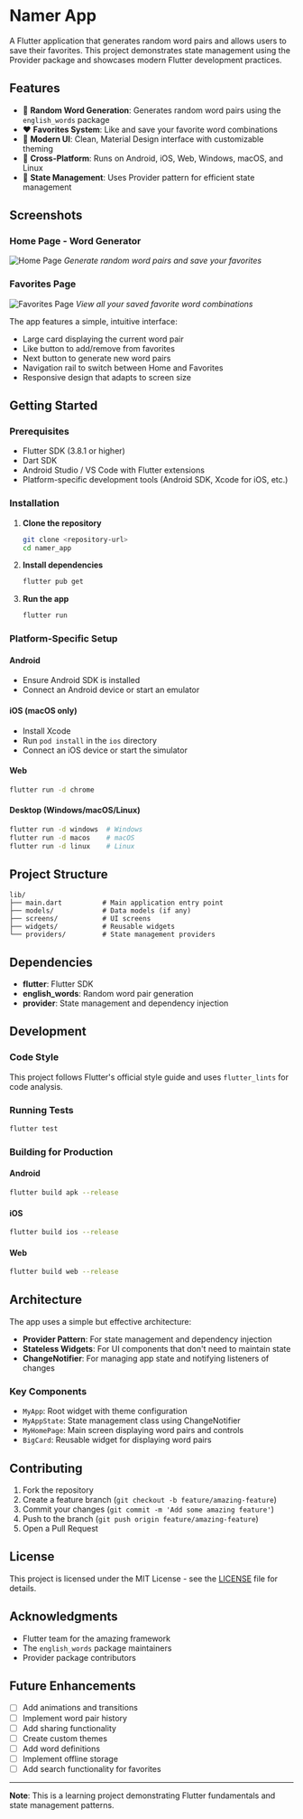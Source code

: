 # Namer App

A Flutter application that generates random word pairs and allows users to save their favorites. This project demonstrates state management using the Provider package and showcases modern Flutter development practices.

## Features

- 🎲 **Random Word Generation**: Generates random word pairs using the `english_words` package
- ❤️ **Favorites System**: Like and save your favorite word combinations
- 🎨 **Modern UI**: Clean, Material Design interface with customizable theming
- 📱 **Cross-Platform**: Runs on Android, iOS, Web, Windows, macOS, and Linux
- 🔄 **State Management**: Uses Provider pattern for efficient state management

## Screenshots

### Home Page - Word Generator
![Home Page](home.png)
*Generate random word pairs and save your favorites*

### Favorites Page
![Favorites Page](favorites.png)
*View all your saved favorite word combinations*

The app features a simple, intuitive interface:
- Large card displaying the current word pair
- Like button to add/remove from favorites
- Next button to generate new word pairs
- Navigation rail to switch between Home and Favorites
- Responsive design that adapts to screen size

## Getting Started

### Prerequisites

- Flutter SDK (3.8.1 or higher)
- Dart SDK
- Android Studio / VS Code with Flutter extensions
- Platform-specific development tools (Android SDK, Xcode for iOS, etc.)

### Installation

1. **Clone the repository**
   ```bash
   git clone <repository-url>
   cd namer_app
   ```

2. **Install dependencies**
   ```bash
   flutter pub get
   ```

3. **Run the app**
   ```bash
   flutter run
   ```

### Platform-Specific Setup

#### Android
- Ensure Android SDK is installed
- Connect an Android device or start an emulator

#### iOS (macOS only)
- Install Xcode
- Run `pod install` in the `ios` directory
- Connect an iOS device or start the simulator

#### Web
```bash
flutter run -d chrome
```

#### Desktop (Windows/macOS/Linux)
```bash
flutter run -d windows  # Windows
flutter run -d macos    # macOS
flutter run -d linux    # Linux
```

## Project Structure

```
lib/
├── main.dart          # Main application entry point
├── models/            # Data models (if any)
├── screens/           # UI screens
├── widgets/           # Reusable widgets
└── providers/         # State management providers
```

## Dependencies

- **flutter**: Flutter SDK
- **english_words**: Random word pair generation
- **provider**: State management and dependency injection

## Development

### Code Style
This project follows Flutter's official style guide and uses `flutter_lints` for code analysis.

### Running Tests
```bash
flutter test
```

### Building for Production

#### Android
```bash
flutter build apk --release
```

#### iOS
```bash
flutter build ios --release
```

#### Web
```bash
flutter build web --release
```

## Architecture

The app uses a simple but effective architecture:

- **Provider Pattern**: For state management and dependency injection
- **Stateless Widgets**: For UI components that don't need to maintain state
- **ChangeNotifier**: For managing app state and notifying listeners of changes

### Key Components

- `MyApp`: Root widget with theme configuration
- `MyAppState`: State management class using ChangeNotifier
- `MyHomePage`: Main screen displaying word pairs and controls
- `BigCard`: Reusable widget for displaying word pairs

## Contributing

1. Fork the repository
2. Create a feature branch (`git checkout -b feature/amazing-feature`)
3. Commit your changes (`git commit -m 'Add some amazing feature'`)
4. Push to the branch (`git push origin feature/amazing-feature`)
5. Open a Pull Request

## License

This project is licensed under the MIT License - see the [LICENSE](LICENSE) file for details.

## Acknowledgments

- Flutter team for the amazing framework
- The `english_words` package maintainers
- Provider package contributors

## Future Enhancements

- [ ] Add animations and transitions
- [ ] Implement word pair history
- [ ] Add sharing functionality
- [ ] Create custom themes
- [ ] Add word definitions
- [ ] Implement offline storage
- [ ] Add search functionality for favorites

---

**Note**: This is a learning project demonstrating Flutter fundamentals and state management patterns.



